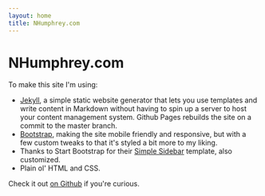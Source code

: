 ```yaml
---
layout: home
title: NHumphrey.com
---
```




NHumphrey.com
=============

To make this site I'm using:
* [Jekyll](https://jekyllrb.com/), a simple static website generator that lets you use templates and write content in Markdown without having to spin up a server to host your content management system. Github Pages rebuilds the site on a commit to the master branch.
* [Bootstrap](http://getbootstrap.com/), making the site mobile friendly and responsive, but with a few custom tweaks to that it's styled a bit more to my liking. 
* Thanks to Start Bootstrap for their [Simple Sidebar](http://startbootstrap.com/template-overviews/simple-sidebar/) template, also customized. 
* Plain ol' HTML and CSS.

Check it out [on Github](https://github.com/NealHumphrey/NealHumphrey.github.io) if you're curious. 